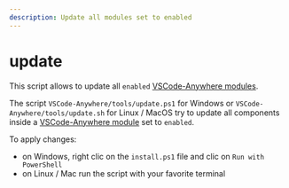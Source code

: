 ```yaml
---
description: Update all modules set to enabled
---
```


# update

This script allows to update all `enabled` [VSCode-Anywhere modules](https://vscode-anywhere.readthedocs.io/en/dev/modules/index.html#modules).

The script `VSCode-Anywhere/tools/update.ps1` for Windows or `VSCode-Anywhere/tools/update.sh` for Linux / MacOS try to update all components inside a [VSCode-Anywhere module](../../modules/install.md) set to `enabled`.

To apply changes:

* on Windows, right clic on the `install.ps1` file and clic on `Run with PowerShell`
* on Linux / Mac run the script with your favorite terminal

